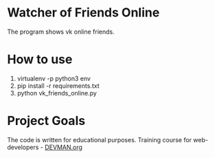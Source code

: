 # Watcher of Friends Online

The program shows vk online friends. 

# How to use

1. virtualenv -p python3 env
2. pip install -r requirements.txt
3. python vk_friends_online.py

# Project Goals

The code is written for educational purposes. Training course for web-developers - [DEVMAN.org](https://devman.org)
